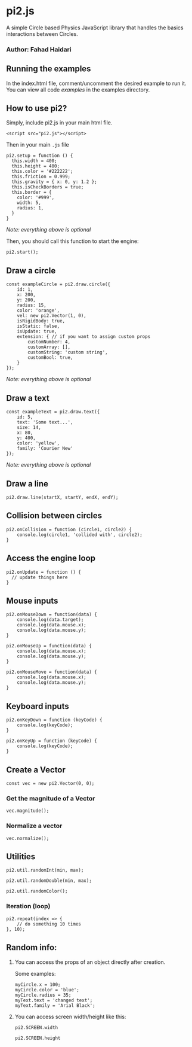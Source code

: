 # pi2.js
A simple Circle based Physics JavaScript library that handles the basics interactions between Circles.

### Author: Fahad Haidari

## Running the examples
In the index.html file, comment/uncomment the desired example to run it. You can view all code *examples* in the examples directory.

## How to use pi2?

Simply, include pi2.js in your main html file.


```<script src="pi2.js"></script>```


Then in your main `.js` file

```
pi2.setup = function () {
  this.width = 400;
  this.height = 400;
  this.color = '#222222';
  this.friction = 0.999;
  this.gravity = { x: 0, y: 1.2 };
  this.isCheckBorders = true;
  this.border = {
    color: '#999',
    width: 5,
    radius: 1,
  }
}

```
*Note: everything above is optional*

Then, you should call this function to start the engine:

```pi2.start();```

## Draw a circle

```
const exampleCircle = pi2.draw.circle({
    id: 1,
    x: 200,
    y: 200,
    radius: 15,
    color: 'orange',
    vel: new pi2.Vector(1, 0),
    isRigidBody: true,
    isStatic: false,
    isUpdate: true,
    extension: { // if you want to assign custom props
        customNumber: 4,
        customArray: [],
        customString: 'custom string',
        customBool: true,
    }
});
```
*Note: everything above is optional*

## Draw a text

```
const exampleText = pi2.draw.text({ 
    id: 5,
    text: 'Some text...',
    size: 14,
    x: 80,
    y: 400,
    color: 'yellow',
    family: 'Courier New'
});
```
*Note: everything above is optional*

## Draw a line
```
pi2.draw.line(startX, startY, endX, endY);
```

## Collision between circles

```
pi2.onCollision = function (circle1, circle2) {
    console.log(circle1, 'collided with', circle2);
}
```

## Access the engine loop

```
pi2.onUpdate = function () {
  // update things here
}
```

## Mouse inputs

```
pi2.onMouseDown = function(data) {
    console.log(data.target);
    console.log(data.mouse.x);
    console.log(data.mouse.y);
}

pi2.onMouseUp = function(data) {
    console.log(data.mouse.x);
    console.log(data.mouse.y);
}

pi2.onMouseMove = function(data) {
    console.log(data.mouse.x);
    console.log(data.mouse.y);
}
```

## Keyboard inputs

```
pi2.onKeyDown = function (keyCode) {
    console.log(keyCode);
}

pi2.onKeyUp = function (keyCode) {
    console.log(keyCode);
}

```

## Create a Vector

```
const vec = new pi2.Vector(0, 0);
```

### Get the magnitude of a Vector

```
vec.magnitude();
```

### Normalize a vector

```
vec.normalize();
```

## Utilities

```
pi2.util.randomInt(min, max);
```

```
pi2.util.randomDouble(min, max);
```

```
pi2.util.randomColor();
```

### Iteration (loop)

```
pi2.repeat(index => {
    // do something 10 times
}, 10);
```

## Random info:

1. You can access the props of an object directly after creation.

    Some examples: 

    ```
    myCircle.x = 100;
    myCircle.color = 'blue';
    myCircle.radius = 35;
    myText.text = 'changed text';
    myText.family = 'Arial Black';
    ```

2. You can access screen width/height like this:

    ```
    pi2.SCREEN.width

    pi2.SCREEN.height
    ```
